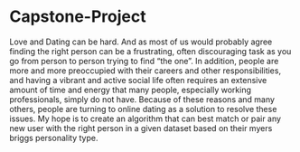 # Capstone-Project

Love and Dating can be hard. And as most of us would probably agree finding the right person can be a frustrating, often discouraging task as you go from person to person trying to find “the one”. In addition, people are more and more preoccupied with their careers and other responsibilities, and having a vibrant and active social life often requires an extensive amount of time and energy that many people, especially working professionals, simply do not have. Because of these reasons and many others, people are turning to online dating as a solution to resolve these issues. My hope is to create an algorithm that can best match or pair any new user with the right person in a given dataset based on their myers briggs personality type.